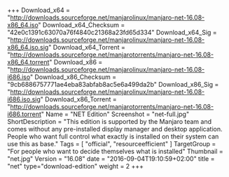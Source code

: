 +++
Download_x64 = "http://downloads.sourceforge.net/manjarolinux/manjaro-net-16.08-x86_64.iso"
Download_x64_Checksum = "42e0c1391c63070a76f4840c21368a23fd65d334"
Download_x64_Sig = "http://downloads.sourceforge.net/manjarolinux/manjaro-net-16.08-x86_64.iso.sig"
Download_x64_Torrent = "http://downloads.sourceforge.net/manjarotorrents/manjaro-net-16.08-x86_64.torrent"
Download_x86 = "http://downloads.sourceforge.net/manjarolinux/manjaro-net-16.08-i686.iso"
Download_x86_Checksum = "9cb6886757771ae4eba83abfab8ac5e6a499da2b"
Download_x86_Sig = "http://downloads.sourceforge.net/manjarolinux/manjaro-net-16.08-i686.iso.sig"
Download_x86_Torrent = "http://downloads.sourceforge.net/manjarotorrents/manjaro-net-16.08-i686.torrent"
Name = "NET Edition"
Screenshot = "net-full.jpg"
ShortDescription = "This edition is supported by the Manjaro team and comes without any pre-installed display manager and desktop application. People who want full control what exactly is installed on their system can use this as base."
Tags = [ "official", "resourceefficient" ]
TargetGroup = "For people who want to decide themselves what is installed"
Thumbnail = "net.jpg"
Version = "16.08"
date = "2016-09-04T19:10:59+02:00"
title = "net"
type="download-edition"
weight = 2
+++
